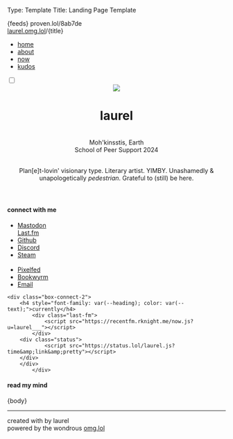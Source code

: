 Type: Template
Title: Landing Page Template

<!DOCTYPE html>
<html lang="en">
<head>
<title>laurel{separator}omg{separator}lol</title>
<meta charset="utf-8">
<meta name="viewport" content="width=device-width, initial-scale=1">
{feeds}
<style>
@import url('https://pvinis.github.io/iosevka-webfont/3.4.1/iosevka.css');
@import url('https://static.omg.lol/type/fontawesome-free/css/all.css');
@import url('https://static.omg.lol/type/font-md-io.css');
@import url('https://fonts.googleapis.com/css2?family=Lily+Script+One&display=swap');
</style>
<link rel="stylesheet" href="https://laurel.omg.lol/style.css">

<head>
<span class="hide">proven.lol/8ab7de</span>

<div class="top">
    <div class="title-bar">
      <span class="weblog-title-sm"><a href="/">laurel.omg.lol</a>/{title}</span>
    </div>  
      <div class="dropdown">
            <a href="javascript:void(0);" class="icon" onclick="dropDown()">
                <i class="fa fa-bars"></i>
              </a>
              <div class="dropdown">
            <div id="navLinks">
                <ul>
                <li><a href="/">home</a></li> 
                <li><a href="/about">about</a></li>
                <li><a href="/noww">now</a></li>
                <li><a href="/kudos">kudos</a></li>
            </ul>
            </div>
            </div>
          </div> 
          <div class="toggle">
            <div class="darkmode">
              <input type="checkbox" class="checkbox" id="checkbox">
              <label for="checkbox" class="label"></label>
                <div class="ball"></div>
              </label>
            </div>
          </div>

</div>
</head>

<body>
<header>
    <div class="head-div">
        <div class="head-img">
    <img class="head-img" src="https://2ell.b-cdn.net/2ell2dark.png">
</div>
<div class="title">
	<h1 class="weblog-title">laurel <i style="color: var(--background);" class="fas fa-badge-check"></i></h1> 
    <br><i class="fa-solid fa-location-dot"></i> Moh'kinsstis, Earth
    <br><i class="fa-solid fa-graduation-cap"></i> School of Peer Support 2024
    <br><br>
        <p class="small">Plan[e]t-lovin' visionary type. Literary artist. YIMBY. Unashamedly & unapologetically <i>pedestrian</i>. Grateful to (still) be here.</p>
    </div>
</div>
</header>
<main>
<div class="section">
<div class="connection">
<h4 style="font-family: var(--heading); color: var(--text);">connect with me</h4>
<div class="box-connect-1">
<ul class="connect">
              <li>
                <i class="fa-brands fa-mastodon"></i> <a rel="me" href="https://social.lol/@laurel">Mastodon</a>
              </li>
              <i class="fa-brands fa-lastfm"></i> <a rel="me" href="https://www.last.fm/user/laurel___">Last.fm</a>
              </li>
              <li>
              <i class="fa-brands fa-github-alt"></i> <a href="https://github.com/2ell">Github</a>
              <li>
                <i class="fa-brands fa-discord"></i> <a rel="me" href="https://discordapp.com/users/susurrance">Discord</a>
              </li>
              <li>
                <i class="fa-brands fa-steam"></i> <a rel="me" href="https://steamcommunity.com/id/2tongued/">Steam</a>
              </li><br>
              <li>
                <i class="fa-solid fa-camera"></i> <a rel="me" href="https://pixey.org/laurel">Pixelfed</a>
              </li>
              <li>
              <i class="fa-solid fa-book"></i> <a href="https://bookrastinating.com/user/laurel"> Bookwyrm</a>
              </li>
              <li>
                <i class="fa-solid fa-envelope"></i> <a rel="me" href="mailto:laurel@omg.lol">Email</a>
              </li>
            </ul>
            </div>

    <div class="box-connect-2">
        <h4 style="font-family: var(--heading); color: var(--text);">currently</h4>
            <div class="last-fm">
                <script src="https://recentfm.rknight.me/now.js?u=laurel___"></script>
            </div>
        <div class="status">
                <script src="https://status.lol/laurel.js?time&amp;link&amp;pretty"></script>
        </div>
        </div>
            </div>

</div>
</div>

<h4 style="font-family: var(--heading);">read my mind</h4>
{body}
<hr>

</main>


<footer>
    <p>created with <i class="fas fa-heart" style="color: var(--accent3);""></i> by laurel
        <br>
    <i class="fas fas fa-bolt" style="color: var(--accent)"></i> powered by the wondrous <a href="https://omg.lol">omg.lol</a> <i class="fas fas fa-bolt" style="color: var(--accent)"></i></p>
</footer>


<script>
function dropDown() {
    var x = document.getElementById("navLinks");
    if (x.style.display === "block") {
      x.style.display = "none";
    } else {
      x.style.display = "block";
    }
  } 

const checkbox =document.getElementById('checkbox')

checkbox.addEventListener('click',checkMode)

                      function checkMode() {
                            if (localStorage.getItem('isDarkMode')=='true'){
                                localStorage.setItem('isDarkMode', false)} 
                                else 
                                {localStorage.setItem('isDarkMode', true)}
                                toggle();
                        };

                        function toggle(){
                            if (localStorage.getItem('isDarkMode')=='true'){
                            
                                document.body.classList.add('dark-mode');
                        }
                        if (localStorage.getItem('isDarkMode') === 'false'){
                                
                            document.body.classList.remove('dark-mode');
                            };
                        }
                        toggle()
</script>
</body>
</html>